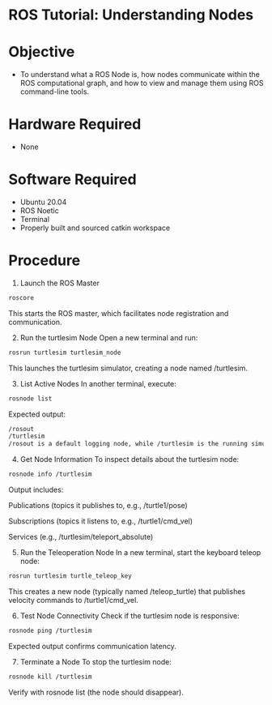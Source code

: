 # ROS Tutorial: Understanding Nodes

# Objective
- To understand what a ROS Node is, how nodes communicate within the ROS computational graph, and how to view and manage them using ROS command-line tools.

# Hardware Required
- None

# Software Required
- Ubuntu 20.04
- ROS Noetic
- Terminal
- Properly built and sourced catkin workspace

# Procedure
1. Launch the ROS Master
```bash
roscore
```
This starts the ROS master, which facilitates node registration and communication.

2. Run the turtlesim Node
Open a new terminal and run:

```bash
rosrun turtlesim turtlesim_node
```
This launches the turtlesim simulator, creating a node named /turtlesim.

3. List Active Nodes
In another terminal, execute:

```bash
rosnode list
```
Expected output:

```bash
/rosout
/turtlesim
/rosout is a default logging node, while /turtlesim is the running simulator.
```
4. Get Node Information
To inspect details about the turtlesim node:

```bash
rosnode info /turtlesim
```
Output includes:

Publications (topics it publishes to, e.g., /turtle1/pose)

Subscriptions (topics it listens to, e.g., /turtle1/cmd_vel)

Services (e.g., /turtlesim/teleport_absolute)

5. Run the Teleoperation Node
In a new terminal, start the keyboard teleop node:

```bash
rosrun turtlesim turtle_teleop_key
```
This creates a new node (typically named /teleop_turtle) that publishes velocity commands to /turtle1/cmd_vel.

6. Test Node Connectivity
Check if the turtlesim node is responsive:

```bash
rosnode ping /turtlesim
```
Expected output confirms communication latency.

7. Terminate a Node
To stop the turtlesim node:

```bash
rosnode kill /turtlesim
```
Verify with rosnode list (the node should disappear).
